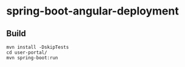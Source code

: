 # spring-boot-angular-deployment

## Build


    mvn install -DskipTests
    cd user-portal/
    mvn spring-boot:run


